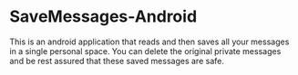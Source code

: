 # SaveMessages-Android
This is an android application that reads and then saves all your messages in a single personal space. You can delete the original private
messages and be rest assured that these saved messages are safe.
